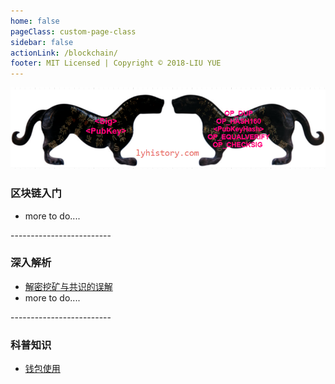 ```yaml
---
home: false
pageClass: custom-page-class
sidebar: false
actionLink: /blockchain/
footer: MIT Licensed | Copyright © 2018-LIU YUE
---
```


<img class="header" src="/docs/docs_image/blockchain/bitcoin.png"/>

<div>
	<h3>区块链入门</h3>
	<ul>
		<li>more to do....</li>
	</ul>
	<p>-------------------------</p>
	<h3>深入解析</h3>
	<ul>
		<li><a href="/docs/blockchain/consensus" >解密挖矿与共识的误解</a></li>
		<li>more to do....</li>
	</ul>
	<p>-------------------------</p>
	<h3>科普知识</h3>
	<ul>
		<li><a href="/docs/blockchain/wallets" >钱包使用</a></li>
	</ul>
</div>

